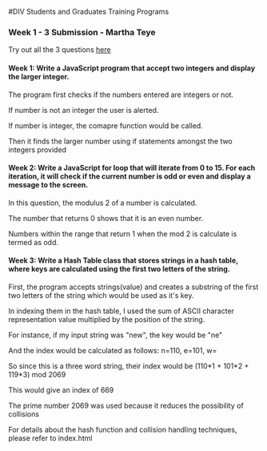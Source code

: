 #DIV Students and Graduates Training Programs
<h3>Week 1 - 3 Submission - Martha Teye</h3>

<p>Try out all the 3 questions <a href="https://marthateye.github.io/divAss/index.html">here</a><p>

<h4>Week 1: Write a JavaScript program that accept two integers and display the larger integer.</h4>

<p>The program first checks if the numbers entered are integers or not.</p> 
<p>If number is not an integer the user is alerted.</p>
<p>If number is integer, the comapre function would be called.</p>
<p>Then it finds the larger number using if statements amongst the two integers provided</p>

<h4>Week 2: Write a JavaScript for loop that will iterate from 0 to 15. For each iteration, it will check if the current number is odd or even and display a message to the screen.</h4>
<p>In this question, the modulus 2 of a number is calculated. </p>
<p>The number that returns 0 shows that it is an even number.</p>
<p>Numbers within the range that return 1 when the mod 2 is calculate is termed as odd.</p>

<h4>Week 3: Write a Hash Table class that stores strings in a hash table, where keys are calculated using the first two letters of the string.</h4>
<p>First, the program accepts strings(value) and creates a substring of the first two letters of the string which would be used as it's key.</p>
<p>In indexing them in the hash table, I used the sum of ASCII character representation value multiplied by the position of the string.</p>
<p>For instance, if my input string was "new", the key would be "ne"</p>
<p>And the index would be calculated as follows: n=110, e=101, w= </p>
<p>So since this is a three word string, their index would be (110*1 + 101*2 + 119*3) mod 2069</p>
<p>This would give an index of 669
<p>The prime number 2069 was used because it reduces the possibility of collisions </p>
<p>For details about the hash function and collision handling techniques, please refer to index.html</p>
